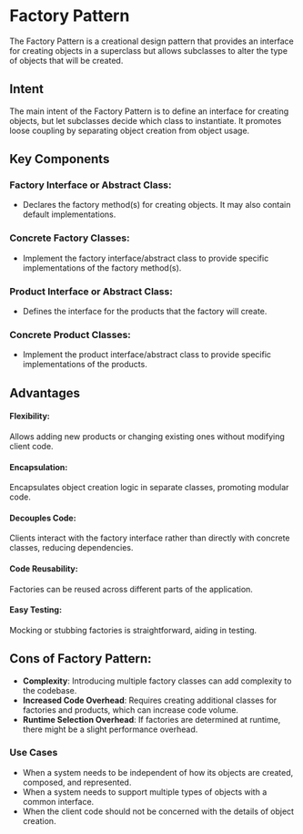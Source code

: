 # Factory Pattern
The Factory Pattern is a creational design pattern that provides an interface for creating objects in a superclass but allows subclasses to alter the type of objects that will be created.

## Intent
The main intent of the Factory Pattern is to define an interface for creating objects, but let subclasses decide which class to instantiate. It promotes loose coupling by separating object creation from object usage.

## Key Components
### Factory Interface or Abstract Class: 
- Declares the factory method(s) for creating objects. It may also contain default implementations.
### Concrete Factory Classes: 
- Implement the factory interface/abstract class to provide specific implementations of the factory method(s).
### Product Interface or Abstract Class: 
- Defines the interface for the products that the factory will create.
### Concrete Product Classes: 
- Implement the product interface/abstract class to provide specific implementations of the products.

## Advantages
#### Flexibility: 
Allows adding new products or changing existing ones without modifying client code.
#### Encapsulation: 
Encapsulates object creation logic in separate classes, promoting modular code.
#### Decouples Code: 
Clients interact with the factory interface rather than directly with concrete classes, reducing dependencies.
#### Code Reusability: 
Factories can be reused across different parts of the application.
#### Easy Testing: 
Mocking or stubbing factories is straightforward, aiding in testing.

## Cons of Factory Pattern:
- **Complexity**: Introducing multiple factory classes can add complexity to the codebase.
- **Increased Code Overhead**: Requires creating additional classes for factories and products, which can increase code volume.
- **Runtime Selection Overhead**: If factories are determined at runtime, there might be a slight performance overhead.


### Use Cases
- When a system needs to be independent of how its objects are created, composed, and represented.
- When a system needs to support multiple types of objects with a common interface.
- When the client code should not be concerned with the details of object creation.